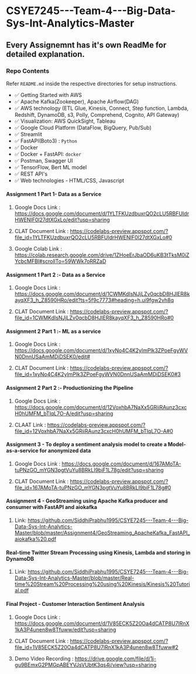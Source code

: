 # CSYE7245---Team-4---Big-Data-Sys-Int-Analytics-Master

## Every Assignemnt has it's own ReadMe for detailed explanation.


### Repo Contents

Refer `README.md` inside the respective directories for setup instructions.

- :white_check_mark: Getting Started with AWS
- :white_check_mark: Apache Kafka(Zookeeper), Apache Airflow(DAG)
- :white_check_mark: AWS technology (ETL Glue, Kinesis, Connect, Step function, Lambda, Redshift, DynamoDB, s3, Polly, Comprehend, Cognito, API Gateway)
- :white_check_mark: Visualization: AWS QuickSight, Tableau
- :white_check_mark: Google Cloud Platform (DataFlow, BigQuery, Pub/Sub)
- :white_check_mark: Streamlit
- :white_check_mark: FastAPI(Boto3) : `Python`
- :white_check_mark: Docker
- :white_check_mark: Docker + FastAPI: `docker`
- :white_check_mark: Postman, Swagger UI
- :white_check_mark: TensorFlow, Bert ML model
- :white_check_mark: REST API's
- :white_check_mark: Web technologies - HTML/CSS, Javascript


#### Assignment 1 Part 1- Data as a Service

1. Google Docs Link : https://docs.google.com/document/d/1YLTFKUzdbuxrQO2cLU5RBFUIdrHWENIF0l27dtXGxLo/edit?usp=sharing

2. CLAT Document Link : https://codelabs-preview.appspot.com/?file_id=1YLTFKUzdbuxrQO2cLU5RBFUIdrHWENIF0l27dtXGxLo#0

3. Google Colab Link : https://colab.research.google.com/drive/1ZHoeErJbaOD6uKB3tTksM0iZYcbcMFBl#scrollTo=59WWk7oRRZaD

#### Assignment 1 Part 2 :- Data as a Service

1. Google Docs Link : https://docs.google.com/document/d/1CWMKdIsNJjLZv0qcbD8HJlER8kayqXF3_h_Z8590HRo/edit?ts=5f9c7773#heading=h.ui9fgw2vh8q

2. CLAT Document Link : https://codelabs-preview.appspot.com/?file_id=1CWMKdIsNJjLZv0qcbD8HJlER8kayqXF3_h_Z8590HRo#0

#### Assignment 2 Part 1 :- ML as a service

1. Google Docs Link : https://docs.google.com/document/d/1xyNo4C4K2ylmPlk3ZPoeFgyWVN0DnnUSaAmMDiDSEK0/edit#

2. CLAT Document Link : https://codelabs-preview.appspot.com/?file_id=1xyNo4C4K2ylmPlk3ZPoeFgyWVN0DnnUSaAmMDiDSEK0#3

#### Assignment 2 Part 2 :- Productionizing the Pipeline

1. Google Docs Link : https://docs.google.com/document/d/12VoxhbA7NaXx5GRiiRAunz3cxcH0hUMFM_bTlqL7O-A/edit?usp=sharing

2. CLAAT Link : https://codelabs-preview.appspot.com/?file_id=12VoxhbA7NaXx5GRiiRAunz3cxcH0hUMFM_bTlqL7O-A#0

#### Assignment 3 - To deploy a sentiment analysis model to create a Model-as-a-service for anonymized data

1. Google Docs Link : https://docs.google.com/document/d/167AMoTA-tuPNzGO_mYGN3pgtVuYu8BRkLI9biF1L78g/edit?usp=sharing

2. CLAT Document Link : https://codelabs-preview.appspot.com/?file_id=167AMoTA-tuPNzGO_mYGN3pgtVuYu8BRkLI9biF1L78g#0

#### Assignment 4 - GeoStreaming using Apache Kafka producer and consumer with FastAPI and aiokafka 

1. Link: https://github.com/SiddhiPrabhu1995/CSYE7245---Team-4---Big-Data-Sys-Int-Analytics-Master/blob/master/Assignment4/GeoStreaming_ApacheKafka_FastAPI_aiokafka%20.pdf

#### Real-time Twitter Stream Processing using Kinesis, Lambda and storing in DynamoDB

1. Link: https://github.com/SiddhiPrabhu1995/CSYE7245---Team-4---Big-Data-Sys-Int-Analytics-Master/blob/master/Real-time%20Stream%20Processing%20using%20Kinesis/Kinesis%20Tutorial.pdf

#### Final Project - Customer Interaction Sentiment Analysis

1. Google Docs Link : https://docs.google.com/document/d/1V85ECK5Z20Oa4dCATP8U7lRnX1kA3P4unen8w8Tfuww/edit?usp=sharing

2. CLAT Document Link : https://codelabs-preview.appspot.com/?file_id=1V85ECK5Z20Oa4dCATP8U7lRnX1kA3P4unen8w8Tfuww#2

3. Demo Video Recording : https://drive.google.com/file/d/1j-gu9BEmxG2PMGpABEYVJsVUbtK3qs4j/view?usp=sharing
